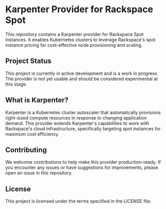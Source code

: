 # Karpenter Provider for Rackspace Spot

This repository contains a Karpenter provider for Rackspace Spot instances. It enables Kubernetes clusters to leverage Rackspace's spot instance pricing for cost-effective node provisioning and scaling.

## Project Status

This project is currently in active development and is a work in progress. The provider is not yet usable and should be considered experimental at this stage.

## What is Karpenter?

Karpenter is a Kubernetes cluster autoscaler that automatically provisions right-sized compute resources in response to changing application demand. This provider extends Karpenter's capabilities to work with Rackspace's cloud infrastructure, specifically targeting spot instances for maximum cost efficiency.

## Contributing

We welcome contributions to help make this provider production-ready. If you encounter any issues or have suggestions for improvements, please open an issue in this repository.

## License

This project is licensed under the terms specified in the LICENSE file.